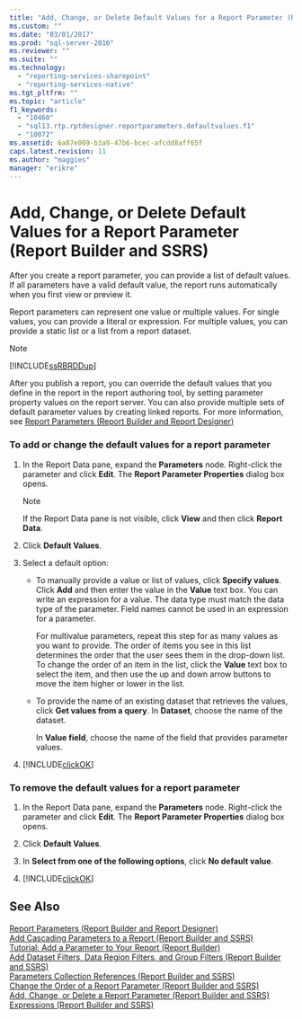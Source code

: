 ```yaml
---
title: "Add, Change, or Delete Default Values for a Report Parameter (Report Builder and SSRS) | Microsoft Docs"
ms.custom: ""
ms.date: "03/01/2017"
ms.prod: "sql-server-2016"
ms.reviewer: ""
ms.suite: ""
ms.technology: 
  - "reporting-services-sharepoint"
  - "reporting-services-native"
ms.tgt_pltfrm: ""
ms.topic: "article"
f1_keywords: 
  - "10460"
  - "sql13.rtp.rptdesigner.reportparameters.defaultvalues.f1"
  - "10072"
ms.assetid: 6a87e069-b3a9-47b6-bcec-afcdd8aff65f
caps.latest.revision: 11
ms.author: "maggies"
manager: "erikre"
---
```

# Add, Change, or Delete Default Values for a Report Parameter (Report Builder and SSRS)
  After you create a report parameter, you can provide a list of default values. If all parameters have a valid default value, the report runs automatically when you first view or preview it.  
  
 Report parameters can represent one value or multiple values. For single values, you can provide a literal or expression. For multiple values, you can provide a static list or a list from a report dataset.  
  
> [!NOTE]  
>  [!INCLUDE[ssRBRDDup](../../a9retired/includes/ssrbrddup-md.md)]  
  
 After you publish a report, you can override the default values that you define in the report in the report authoring tool, by setting parameter property values on the report server. You can also provide multiple sets of default parameter values by creating linked reports. For more information, see  [Report Parameters &#40;Report Builder and Report Designer&#41;](../../reporting-services/report-design/report-parameters-report-builder-and-report-designer.md)  
  
### To add or change the default values for a report parameter  
  
1.  In the Report Data pane, expand the **Parameters** node. Right-click the parameter and click **Edit**. The **Report Parameter Properties** dialog box opens.  
  
    > [!NOTE]  
    >  If the Report Data pane is not visible, click **View** and then click **Report Data**.  
  
2.  Click **Default Values**.  
  
3.  Select a default option:  
  
    -   To manually provide a value or list of values, click **Specify values**. Click **Add** and then enter the value in the **Value** text box. You can write an expression for a value. The data type must match the data type of the parameter. Field names cannot be used in an expression for a parameter.  
  
         For multivalue parameters, repeat this step for as many values as you want to provide. The order of items you see in this list determines the order that the user sees them in the drop-down list. To change the order of an item in the list, click the **Value** text box to select the item, and then use the up and down arrow buttons to move the item higher or lower in the list.  
  
    -   To provide the name of an existing dataset that retrieves the values, click **Get values from a query**. In **Dataset**, choose the name of the dataset.  
  
         In **Value field**, choose the name of the field that provides parameter values.  
  
4.  [!INCLUDE[clickOK](../../a9notintoc/includes/clickok-md.md)]  
  
### To remove the default values for a report parameter  
  
1.  In the Report Data pane, expand the **Parameters** node. Right-click the parameter and click **Edit**. The **Report Parameter Properties** dialog box opens.  
  
2.  Click **Default Values**.  
  
3.  In **Select from one of the following options**, click **No default value**.  
  
4.  [!INCLUDE[clickOK](../../a9notintoc/includes/clickok-md.md)]  
  
## See Also  
 [Report Parameters &#40;Report Builder and Report Designer&#41;](../../reporting-services/report-design/report-parameters-report-builder-and-report-designer.md)   
 [Add Cascading Parameters to a Report &#40;Report Builder and SSRS&#41;](../../reporting-services/report-design/add-cascading-parameters-to-a-report-report-builder-and-ssrs.md)   
 [Tutorial: Add a Parameter to Your Report &#40;Report Builder&#41;](../../reporting-services/tutorials/tutorial-add-a-parameter-to-your-report-report-builder.md)   
 [Add Dataset Filters, Data Region Filters, and Group Filters &#40;Report Builder and SSRS&#41;](../../reporting-services/report-design/fcca7243-a702-4725-8e6f-cf118e988acf.md)   
 [Parameters Collection References &#40;Report Builder and SSRS&#41;](../../reporting-services/report-design/built-in-collections-parameters-collection-references-report-builder.md)   
 [Change the Order of a Report Parameter &#40;Report Builder and SSRS&#41;](../../reporting-services/report-design/change-the-order-of-a-report-parameter-report-builder-and-ssrs.md)   
 [Add, Change, or Delete a Report Parameter &#40;Report Builder and SSRS&#41;](../../reporting-services/report-design/add-change-or-delete-a-report-parameter-report-builder-and-ssrs.md)   
 [Expressions &#40;Report Builder and SSRS&#41;](../../reporting-services/report-design/expressions-report-builder-and-ssrs.md)  
  
  